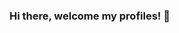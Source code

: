 ### Hi there, welcome my profiles! 👋

<!--
**vidigaljr/vidigaljr** is a ✨ _special_ ✨ repository because its `README.md` (this file) appears on your GitHub profile.

Here are some ideas to get you started:

- 🔭 Trabalho atualmente com Front-end;
- 🌱 Atualmente estou estudando Banco de dados MySQL, SQLServer, MongoDb, e aprimorando Angular, Javascript;
- 📫 Contate-me pelo e-mail: ivan.vidigaljr@gmail.com

[![Anurag's GitHub stats](https://github-readme-stats.vercel.app/api?username=vidigaljr)](https://github.com/vidigaljrgithub-readme-stats)
